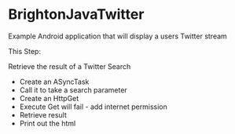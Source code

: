 BrightonJavaTwitter
===================

Example Android application that will display a users Twitter stream

This Step:

Retrieve the result of a Twitter Search

- Create an ASyncTask
- Call it to take a search parameter
- Create an HttpGet
- Execute Get will fail - add internet permission
- Retrieve result
- Print out the html
